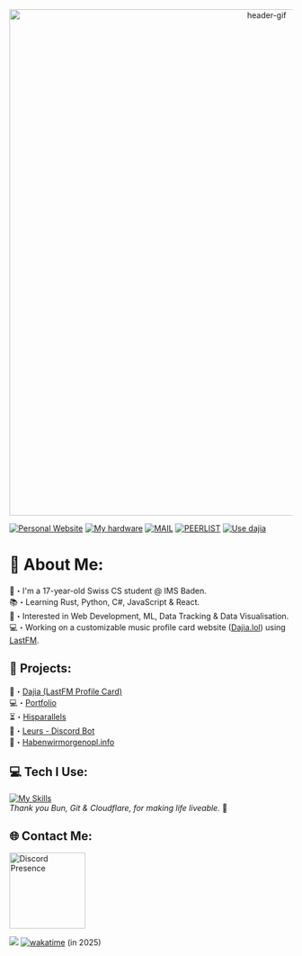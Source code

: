 <div align="center">
    <img alt="header-gif" width="900" src="Header.gif">
</div>

[![Personal Website](https://img.shields.io/badge/Personal%20Website-black?style=for-the-badge&color=1b2932)](https://reazn.tech) [![My hardware](https://img.shields.io/badge/My%20hardware-black?style=for-the-badge&color=1b2932)](my_hardware.md) [![MAIL](https://img.shields.io/badge/GMAIL-black?style=for-the-badge&color=1b2932)](mailto:ruby.florian@proton.me)
[![PEERLIST](https://img.shields.io/badge/PEERLIST-black?style=for-the-badge&color=1b2932&labelColor=1b2932)](https://peerlist.io/reazn)
[![Use dajia](https://img.shields.io/badge/Use%20dajia-black?style=for-the-badge&color=1b2932)](https://dajia.lol)


# 💫 About Me:
👋・I'm a 17-year-old Swiss CS student @ IMS Baden.<br>
📚・Learning Rust, Python, C#, JavaScript & React.<br>
🌟・Interested in Web Development, ML, Data Tracking & Data Visualisation. <br>
💻・Working on a customizable music profile card website ([Dajia.lol](https://dajia.lol/)) using [LastFM](https://www.last.fm/home).


## 📂 Projects:
👀・[Dajia (LastFM Profile Card)](https://dajia.lol) <br>
💻・[Portfolio](https://reazn.tech/) <br>
⏳・[Hisparallels](https://hisparallels.app) <br>
🤖・[Leurs - Discord Bot](https://leurs.ch) <br>
📓・[Habenwirmorgenopl.info](https://habenwirmorgenopl.info) <br>


## 💻 Tech I Use:
[![My Skills](https://skillicons.dev/icons?i=react,rust,javascript,cs,python,bun,css,html,postgres,git,cloudflare,raspberrypi,supabase,docker,arch&perline=15)](https://skillicons.dev)
<br> _Thank you Bun, Git & Cloudflare, for making life liveable._ 🙏

## 🌐 Contact Me:
<img src="https://lanyard.kyrie25.dev/api/699913103378350122?waveColor=273849&waveSpotifyColor=273849&animationDuration=3s&gradient=645CBB-A084DC-BFACE2-EBC7E6" height="135" alt="Discord Presence">

![](https://komarev.com/ghpvc/?username=florianruby&color=blueviolet)
[![wakatime](https://wakatime.com/badge/user/abf40d37-7d03-434e-82a8-1ed7f3ceec0f.svg)](https://wakatime.com/@abf40d37-7d03-434e-82a8-1ed7f3ceec0f) (in 2025)
